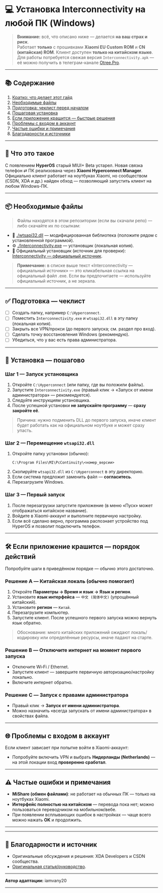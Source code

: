 # 💻 Установка Interconnectivity на любой ПК (Windows)

> **Внимание:** всё, что описано ниже — делается **на ваш страх и риск**.  
> Работает **только** с прошивками **Xiaomi EU Custom ROM** и **CN (китайская) ROM**. Клиент доступен **только на китайском языке**.  
> Для работы потребуется свежая версия `Interconnectivity.apk` — её можно получить в телеграм-канале [Otree.Pro](https://t.me/otreechannel).

---

## 📚 Содержание
1. [Кратко: что делает этот гайд](#что-это-такое)  
2. [Необходимые файлы](#необходимые-файлы)  
3. [Подготовка: чеклист перед началом](#подготовка-чеклист-перед-началом)  
4. [Пошаговая установка](#установка-пошагово)  
5. [Если приложение крашится — быстрые решения](#если-приложение-крашится)  
6. [Проблемы с входом в аккаунт](#проблемы-с-входом-в-аккаунт)  
7. [Частые ошибки и примечания](#частые-ошибки-и-примечания)  
8. [Благодарности и источники](#благодарности-и-источники)

---

## 📘 Что это такое

С появлением **HyperOS** старый MIUI+ Beta устарел. Новая связка телефон ⇄ ПК реализована через **Xiaomi Hyperconnect Manager**. Официально клиент работает на ноутбуках Xiaomi, но сообществом (CSDN, XDA и др.) найден обход — позволяющий запустить клиент на любом Windows-ПК.

---

## 📦 Необходимые файлы

> Файлы находятся в этом репозитории (если вы скачали репо) — либо скачайте их по ссылкам:

- 🧩 [./wtsapi32.dll](./wtsapi32.dll) — модифицированная библиотека (положите рядом с установленной программой).  
- ⚙️ [./Interconnectivity.exe](./Interconnectivity.exe) — установщик (локальная копия).  
- 🔗 Официальный установщик (источник для проверки): [Interconnectivity — официальный источник](https://web.vip.miui.com/page/info/mio/mio/detail?postId=50325712&ref=miui_banner).  

> **Примечание:** в списке выше текст «Interconnectivity — официальный источник» — это кликабельная ссылка на официальный файл .exe. Если вы предпочитаете — используйте официальный источник, а не зеркала.

---

## ✅ Подготовка — чеклист

- [ ] Создать папку, например `C:\Hyperconnect`.  
- [ ] Поместить `Interconnectivity.exe` и `wtsapi32.dll` в эту папку (локальная копия).  
- [ ] Закрыть все VPN/прокси (до первого запуска; см. раздел про вход).  
- [ ] Сделать точку восстановления Windows (рекомендую).  
- [ ] Убедиться, что у вас есть права администратора.

---

## 🚀 Установка — пошагово

### Шаг 1 — Запуск установщика
1. Откройте `C:\Hyperconnect` (или папку, где вы положили файлы).  
2. Запустите `Interconnectivity.exe` (правый клик → «Запуск от имени администратора» — рекомендуется).  
3. Следуйте инструкциям установщика.  
4. После успешной установки **не запускайте программу** — **сразу закройте её**.

> Причина: нужно подменить DLL до первого запуска, иначе клиент будет работать как на официальном ноутбуке и может сразу упасть.

### Шаг 2 — Перемещение `wtsapi32.dll`
1. Откройте папку установки (обычно):
   ```
   C:\Program Files\MI\PcContinuity\<номер_версии>
   ```
2. Скопируйте `wtsapi32.dll` из `C:\Hyperconnect` в эту директорию.  
3. Если система предложит заменить файл — **согласитесь**.  
4. Перезагрузите Windows.

### Шаг 3 — Первый запуск
1. После перезагрузки запустите приложение (в меню «Пуск» может отображаться китайское название).  
2. Войдите в Xiaomi-аккаунт и выполните первичную настройку.  
3. Если всё сделано верно, программа распознает устройство под HyperOS и позволит подключить телефон.

---

## 🛠️ Если приложение крашится — порядок действий

Попробуйте шаги в приведённом порядке — обычно этого достаточно.

### Решение A — Китайская локаль (обычно помогает)
1. Откройте **Параметры → Время и язык → Язык и регион**.  
2. Установите **язык интерфейса** — `中文 (简体中文)` (упрощённый китайский).  
3. Установите **регион** — `Китай`.  
4. Перезагрузите компьютер.  
5. Запустите клиент. После успешного первого запуска можно вернуть язык обратно.

> Обоснование: много китайских приложений ожидают локаль/кодировку или определённые ресурсы, иначе падают на старте.

### Решение B — Отключите интернет на момент первого запуска
- Отключите Wi‑Fi / Ethernet.  
- Запустите клиент — завершите первичную авторизацию/настройку локально.  
- Включите интернет обратно.

### Решение C — Запуск с правами администратора
- Правый клик → **Запуск от имени администратора**.  
- Можно назначить «всегда запускать от имени администратора» в свойствах файла.

---

## 🌐 Проблемы с входом в аккаунт

Если клиент зависает при попытке войти в Xiaomi-аккаунт:

- Попробуйте включить VPN и выбрать **Нидерланды (Netherlands)** — на этой локации вход **проверенно сработал**.  

---

## ⚠️ Частые ошибки и примечания

- **MiShare (обмен файлами)**: не работает на обычных ПК — только на ноутбуках Xiaomi.  
- **Интерфейс полностью на китайском** — перевода пока нет; можно пользоваться переводчиком на мобильном/вебе.  
- При появлении всплывающих ошибок в настройках — чаще всего можно нажать **OK** и продолжить.  

---

---

## 🙌 Благодарности и источник

- Оригинальные обсуждения и решения: XDA Developers и CSDN сообщества.  
- [Оригинальная статья/руководство](https://xdaforums.com/t/xiaomi-hyperconnect-pc-client-on-any-pc-how-to-guide.4702330/).  

---

**Автор адаптации:** iamvany20  

---
